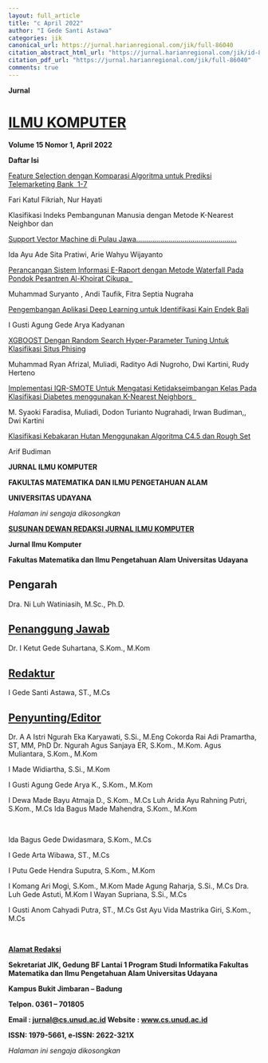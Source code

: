 ```yaml
---
layout: full_article
title: "c April 2022"
author: "I Gede Santi Astawa"
categories: jik
canonical_url: https://jurnal.harianregional.com/jik/full-86040 
citation_abstract_html_url: "https://jurnal.harianregional.com/jik/id-86040"
citation_pdf_url: "https://jurnal.harianregional.com/jik/full-86040"  
comments: true
---
```


<p><span class="font1" style="font-weight:bold;">Jurnal</span></p><a name="caption1"></a>
<h1><a name="bookmark0"></a><span class="font4" style="font-weight:bold;text-decoration:underline;"><a name="bookmark1"></a>ILMU KOMPUTER</span></h1>
<p><span class="font1" style="font-weight:bold;">Volume 15 Nomor 1, April 2022</span></p>
<p><span class="font1" style="font-weight:bold;">Daftar Isi</span></p>
<p><a href="#bookmark2"><span class="font1">Feature Selection dengan Komparasi Algoritma untuk Prediksi Telemarketing Bank &nbsp;1-7</span></a></p>
<p><span class="font0">Fari Katul Fikriah, Nur Hayati</span></p>
<p><span class="font1">Klasifikasi Indeks Pembangunan Manusia dengan Metode K-Nearest Neighbor dan</span></p>
<p><a href="#bookmark3"><span class="font1">Support Vector Machine di Pulau Jawa…………………………………………..</span></a></p>
<p><span class="font0">Ida Ayu Ade Sita Pratiwi, Arie Wahyu Wijayanto</span></p>
<p><a href="#bookmark4"><span class="font1">Perancangan Sistem Informasi E-Raport dengan Metode Waterfall Pada Pondok Pesantren Al-Khoirat Cikupa &nbsp;</span></a></p>
<p><span class="font0">Muhammad Suryanto , Andi Taufik, Fitra Septia Nugraha</span></p>
<p><a href="#bookmark5"><span class="font1">Pengembangan Aplikasi Deep Learning untuk Identifikasi Kain Endek Bali </span></a></p>
<p><span class="font0">I Gusti Agung Gede Arya Kadyanan</span></p>
<p><a href="#bookmark6"><span class="font1">XGBOOST Dengan Random Search Hyper-Parameter Tuning Untuk Klasifikasi Situs Phising </span></a></p>
<p><span class="font0">Muhammad Ryan Afrizal, Muliadi, Radityo Adi Nugroho, Dwi Kartini, Rudy Herteno</span></p>
<p><a href="#bookmark7"><span class="font1">Implementasi IQR-SMOTE Untuk Mengatasi Ketidakseimbangan Kelas Pada Klasifikasi Diabetes menggunakan K-Nearest Neighbors &nbsp;</span></a></p>
<p><span class="font0">M. Syaoki Faradisa, Muliadi, Dodon Turianto Nugrahadi, Irwan Budiman,, Dwi Kartini</span></p>
<p><a href="#bookmark8"><span class="font1">Klasifikasi Kebakaran Hutan Menggunakan Algoritma C4.5 dan Rough Set </span></a></p>
<p><span class="font0">Arif Budiman</span></p>
<p><span class="font1" style="font-weight:bold;">JURNAL ILMU KOMPUTER</span></p>
<p><span class="font1" style="font-weight:bold;">FAKULTAS MATEMATIKA DAN ILMU PENGETAHUAN ALAM</span></p>
<p><span class="font1" style="font-weight:bold;">UNIVERSITAS UDAYANA</span></p>
<p><span class="font1" style="font-style:italic;">Halaman ini sengaja dikosongkan</span></p>
<p><span class="font1" style="font-weight:bold;text-decoration:underline;">SUSUNAN DEWAN REDAKSI JURNAL ILMU KOMPUTER</span></p>
<p><span class="font0" style="font-weight:bold;">Jurnal Ilmu Komputer</span></p>
<p><span class="font0" style="font-weight:bold;">Fakultas Matematika dan Ilmu Pengetahuan Alam Universitas Udayana</span></p>
<h2><a name="bookmark9"></a><span class="font0" style="font-weight:bold;"><a name="bookmark10"></a>Pengarah</span></h2>
<p><span class="font2">Dra. Ni Luh Watiniasih, M.Sc., Ph.D.</span></p>
<h2><a name="bookmark11"></a><span class="font0" style="font-weight:bold;text-decoration:underline;"><a name="bookmark12"></a>Penanggung Jawab</span></h2>
<p><span class="font0">Dr. I Ketut Gede Suhartana, S.Kom., M.Kom</span></p>
<h2><a name="bookmark13"></a><span class="font0" style="font-weight:bold;text-decoration:underline;"><a name="bookmark14"></a>Redaktur</span></h2>
<p><span class="font0">I Gede Santi Astawa, ST., M.Cs</span></p>
<h2><a name="bookmark15"></a><span class="font0" style="font-weight:bold;text-decoration:underline;"><a name="bookmark16"></a>Penyunting/Editor</span></h2>
<div>
<p><span class="font0">Dr. A A Istri Ngurah Eka Karyawati, S.Si., M.Eng Cokorda Rai Adi Pramartha, ST, MM, PhD Dr. Ngurah Agus Sanjaya ER, S.Kom., M.Kom. Agus Muliantara, S.Kom., M.Kom</span></p>
<p><span class="font0">I Made Widiartha, S.Si., M.Kom</span></p>
<p><span class="font0">I Gusti Agung Gede Arya K., S.Kom., M.Kom</span></p>
<p><span class="font0">I Dewa Made Bayu Atmaja D., S.Kom., M.Cs Luh Arida Ayu Rahning Putri, S.Kom., M.Cs Ida Bagus Made Mahendra, S.Kom., M.Kom</span></p>
</div><br clear="all">
<div>
<p><span class="font0">Ida Bagus Gede Dwidasmara, S.Kom., M.Cs</span></p>
<p><span class="font0">I Gede Arta Wibawa, ST., M.Cs</span></p>
<p><span class="font0">I Putu Gede Hendra Suputra, S.Kom., M.Kom</span></p>
<p><span class="font0">I Komang Ari Mogi, S.Kom., M.Kom Made Agung Raharja, S.Si., M.Cs Dra. Luh Gede Astuti, M.Kom I Wayan Supriana, S.Si., M.Cs</span></p>
<p><span class="font0">I Gusti Anom Cahyadi Putra, ST., M.Cs Gst Ayu Vida Mastrika Giri, S.Kom., M.Cs</span></p>
</div><br clear="all">
<p><span class="font0" style="font-weight:bold;text-decoration:underline;">Alamat Redaksi</span></p>
<p><span class="font3" style="font-weight:bold;">Sekretariat JIK, Gedung BF Lantai 1 Program Studi Informatika </span><span class="font0" style="font-weight:bold;">Fakultas Matematika dan Ilmu Pengetahuan Alam Universitas Udayana</span></p>
<p><span class="font0" style="font-weight:bold;">Kampus Bukit Jimbaran – Badung</span></p>
<p><span class="font0" style="font-weight:bold;">Telpon. 0361 – 701805</span></p>
<p><span class="font0" style="font-weight:bold;">Email : </span><a href="mailto:jurnal@cs.unud.ac.id"><span class="font0" style="font-weight:bold;">jurnal@cs.unud.ac.id</span></a><span class="font0" style="font-weight:bold;"> Website : </span><a href="http://www.cs.unud.ac.id"><span class="font0" style="font-weight:bold;">www.cs.unud.ac.id</span></a></p>
<p><span class="font1" style="font-weight:bold;">ISSN: 1979-5661, e-ISSN: 2622-321X</span></p>
<p><span class="font1" style="font-style:italic;">Halaman ini sengaja dikosongkan</span></p>